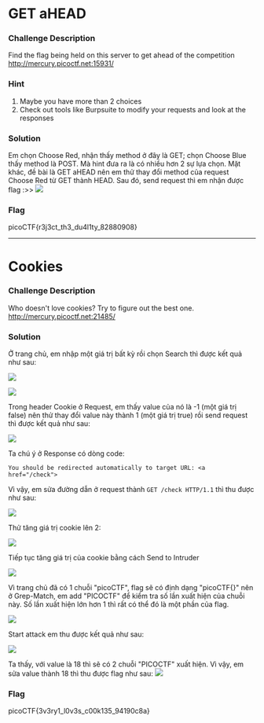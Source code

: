 # GET aHEAD
### Challenge Description
Find the flag being held on this server to get ahead of the competition http://mercury.picoctf.net:15931/
### Hint
1. Maybe you have more than 2 choices
2. Check out tools like Burpsuite to modify your requests and look at the responses
### Solution
Em chọn Choose Red, nhận thấy method ở đây là GET; chọn Choose Blue thấy method là POST.
Mà hint đưa ra là có nhiều hơn 2 sự lựa chọn. Mặt khác, đề bài là GET aHEAD nên em thử thay đổi method của request Choose Red từ GET thành HEAD. 
Sau đó, send request thì em nhận được flag :>>
![](https://i.imgur.com/AjcR0a7.png)
### Flag
picoCTF{r3j3ct_th3_du4l1ty_82880908}
___
# Cookies
### Challenge Description
Who doesn't love cookies? Try to figure out the best one. http://mercury.picoctf.net:21485/
### Solution
Ở trang chủ, em nhập một giá trị bất kỳ rồi chọn Search thì được kết quả như sau:

![](https://i.imgur.com/p4pbO5J.png)

![](https://i.imgur.com/esZBYON.png)

Trong header Cookie ở Request, em thấy value của nó là -1 (một giá trị false) nên thử thay đổi value này thành 1 (một giá trị true) rồi send request thì được kết quả như sau:

![](https://i.imgur.com/SAwYXRZ.png)

Ta chú ý ở Response có dòng code:
```
You should be redirected automatically to target URL: <a href="/check"> 
```
Vì vậy, em sửa đường dẫn ở request thành `GET /check HTTP/1.1` thì thu được như sau: 

![](https://i.imgur.com/jb9AXJs.png)

Thử tăng giá trị cookie lên 2:

![](https://i.imgur.com/PNMKhM8.png)

Tiếp tục tăng giá trị của cookie bằng cách Send to Intruder

![](https://i.imgur.com/moyGsPs.png)

Vì trang chủ đã có 1 chuỗi "picoCTF", flag sẽ có định dạng "picoCTF{}" nên ở Grep-Match, em add "PICOCTF" để kiểm tra số lần xuất hiện của chuỗi này. Số lần xuất hiện lớn hơn 1 thì rất có thể đó là một phần của flag.

![](https://i.imgur.com/ESAiTlS.png)

Start attack em thu được kết quả như sau:

![](https://i.imgur.com/qNMR6Mq.png)

Ta thấy, với value là 18 thì sẽ có 2 chuỗi "PICOCTF" xuất hiện. Vì vậy, em sửa value thành 18 thì thu được flag như sau:
![](https://i.imgur.com/kYtDrlh.png)
### Flag
picoCTF{3v3ry1_l0v3s_c00k135_94190c8a}






